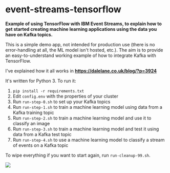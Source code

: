# event-streams-tensorflow
**Example of using TensorFlow with IBM Event Streams, to explain how to get started creating machine learning applications using the data you have on Kafka topics.**

This is a simple demo app, not intended for production use (there is no error-handling at all, the ML model isn't hosted, etc.). The aim is to provide an easy-to-understand working example of how to integrate Kafka with TensorFlow.

I've explained how it all works in **https://dalelane.co.uk/blog/?p=3924** 

It's written for Python 3. To run it:

1. `pip install -r requirements.txt`
2. Edit `config.env` with the properties of your cluster 
3. Run `run-step-0.sh` to set up your Kafka topics
4. Run `run-step-1.sh` to train a machine learning model using data from a Kafka training topic
5. Run `run-step-2.sh` to train a machine learning model and use it to classify an image
6. Run `run-step-3.sh` to train a machine learning model and test it using data from a Kafka test topic
7. Run `run-step-4.sh` to use a machine learning model to classify a stream of events on a Kafka topic

To wipe everything if you want to start again, run `run-cleanup-99.sh`. 

<img src="https://live.staticflickr.com/65535/48982711946_5229953ea1_c.jpg">


